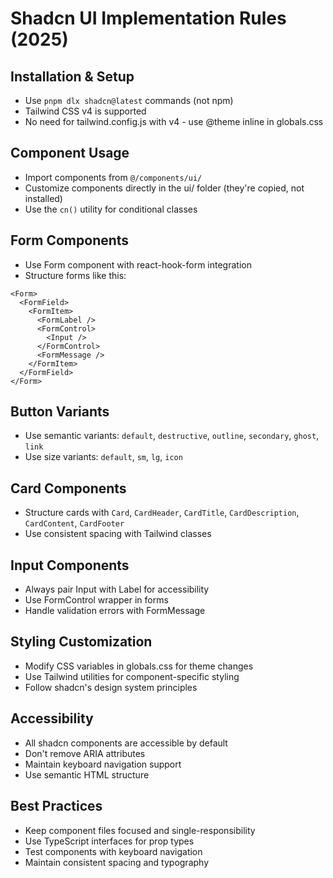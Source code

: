 # Shadcn UI Implementation Rules (2025)

## Installation & Setup

- Use `pnpm dlx shadcn@latest` commands (not npm)
- Tailwind CSS v4 is supported
- No need for tailwind.config.js with v4 - use @theme inline in globals.css

## Component Usage

- Import components from `@/components/ui/`
- Customize components directly in the ui/ folder (they're copied, not installed)
- Use the `cn()` utility for conditional classes

## Form Components

- Use Form component with react-hook-form integration
- Structure forms like this:

```tsx
<Form>
  <FormField>
    <FormItem>
      <FormLabel />
      <FormControl>
        <Input />
      </FormControl>
      <FormMessage />
    </FormItem>
  </FormField>
</Form>
```

## Button Variants

- Use semantic variants: `default`, `destructive`, `outline`, `secondary`, `ghost`, `link`
- Use size variants: `default`, `sm`, `lg`, `icon`

## Card Components

- Structure cards with `Card`, `CardHeader`, `CardTitle`, `CardDescription`, `CardContent`, `CardFooter`
- Use consistent spacing with Tailwind classes

## Input Components

- Always pair Input with Label for accessibility
- Use FormControl wrapper in forms
- Handle validation errors with FormMessage

## Styling Customization

- Modify CSS variables in globals.css for theme changes
- Use Tailwind utilities for component-specific styling
- Follow shadcn's design system principles

## Accessibility

- All shadcn components are accessible by default
- Don't remove ARIA attributes
- Maintain keyboard navigation support
- Use semantic HTML structure

## Best Practices

- Keep component files focused and single-responsibility
- Use TypeScript interfaces for prop types
- Test components with keyboard navigation
- Maintain consistent spacing and typography
